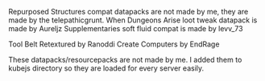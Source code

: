 Repurposed Structures compat datapacks are not made by me, they are made by the telepathicgrunt.
When Dungeons Arise loot tweak datapack is made by Aureljz
Supplementaries soft fluid compat is made by levv_73

Tool Belt Retextured by Ranoddi
Create Computers by EndRage

These datapacks/resourcepacks are not made by me. I added them to kubejs directory so they are loaded for every server easily.